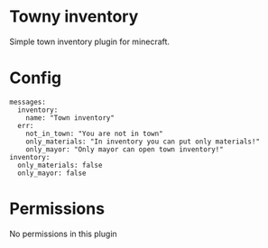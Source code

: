 # Towny inventory
Simple town inventory plugin for minecraft.

# Config

```
messages:
  inventory:
    name: "Town inventory"
  err:
    not_in_town: "You are not in town"
    only_materials: "In inventory you can put only materials!"
    only_mayor: "Only mayor can open town inventory!"
inventory:
  only_materials: false
  only_mayor: false
```

# Permissions

No permissions in this plugin
